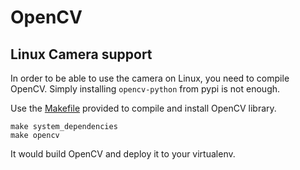 # OpenCV

## Linux Camera support
In order to be able to use the camera on Linux, you need to compile OpenCV.
Simply installing `opencv-python` from pypi is not enough.

Use the [Makefile](Makefile) provided to compile and install OpenCV library.
```
make system_dependencies
make opencv
```
It would build OpenCV and deploy it to your virtualenv.
